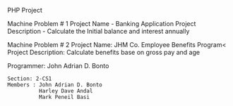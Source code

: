 PHP Project

Machine Problem # 1
    Project Name - Banking Application
    Project Description - Calculate the Initial balance and interest annually
    
 Machine Problem # 2
    Project Name: JHM Co. Employee Benefits Program<
    Project Description: Calculate benefits base on gross pay and age

Programmer: John Adrian D. Bonto

    Section: 2-CS1
    Members : John Adrian D. Bonto
              Harley Dave Andal
              Mark Peneil Basi
